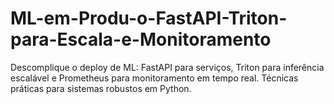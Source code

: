 # ML-em-Produ-o-FastAPI-Triton-para-Escala-e-Monitoramento
Descomplique o deploy de ML: FastAPI para serviços, Triton para inferência escalável e Prometheus para monitoramento em tempo real. Técnicas práticas para sistemas robustos em Python.
